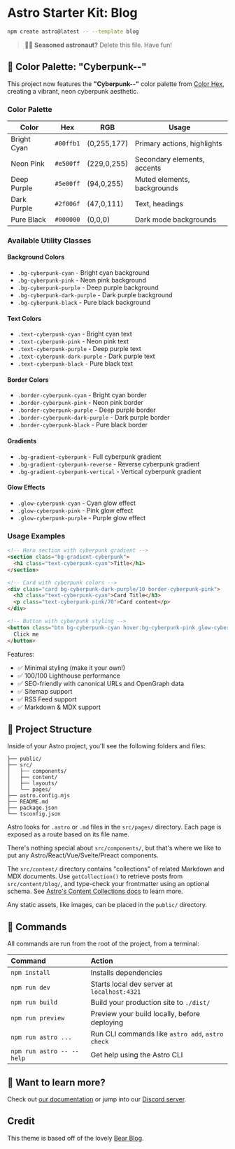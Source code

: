 # Astro Starter Kit: Blog

```sh
npm create astro@latest -- --template blog
```

> 🧑‍🚀 **Seasoned astronaut?** Delete this file. Have fun!

## 🎨 Color Palette: "Cyberpunk--"

This project now features the **"Cyberpunk--"** color palette from [Color Hex](https://www.color-hex.com/color-palette/1046370), creating a vibrant, neon cyberpunk aesthetic.

### Color Palette

| Color              | Hex       | RGB           | Usage                       |
| ------------------ | --------- | ------------- | --------------------------- |
| Bright Cyan        | `#00ffb1` | (0,255,177)   | Primary actions, highlights |
| Neon Pink          | `#e500ff` | (229,0,255)   | Secondary elements, accents |
| Deep Purple        | `#5e00ff` | (94,0,255)    | Muted elements, backgrounds |
| Dark Purple        | `#2f006f` | (47,0,111)    | Text, headings              |
| Pure Black         | `#000000` | (0,0,0)       | Dark mode backgrounds       |

### Available Utility Classes

#### Background Colors

- `.bg-cyberpunk-cyan` - Bright cyan background
- `.bg-cyberpunk-pink` - Neon pink background
- `.bg-cyberpunk-purple` - Deep purple background
- `.bg-cyberpunk-dark-purple` - Dark purple background
- `.bg-cyberpunk-black` - Pure black background

#### Text Colors

- `.text-cyberpunk-cyan` - Bright cyan text
- `.text-cyberpunk-pink` - Neon pink text
- `.text-cyberpunk-purple` - Deep purple text
- `.text-cyberpunk-dark-purple` - Dark purple text
- `.text-cyberpunk-black` - Pure black text

#### Border Colors

- `.border-cyberpunk-cyan` - Bright cyan border
- `.border-cyberpunk-pink` - Neon pink border
- `.border-cyberpunk-purple` - Deep purple border
- `.border-cyberpunk-dark-purple` - Dark purple border
- `.border-cyberpunk-black` - Pure black border

#### Gradients

- `.bg-gradient-cyberpunk` - Full cyberpunk gradient
- `.bg-gradient-cyberpunk-reverse` - Reverse cyberpunk gradient
- `.bg-gradient-cyberpunk-vertical` - Vertical cyberpunk gradient

#### Glow Effects

- `.glow-cyberpunk-cyan` - Cyan glow effect
- `.glow-cyberpunk-pink` - Pink glow effect
- `.glow-cyberpunk-purple` - Purple glow effect

### Usage Examples

```html
<!-- Hero section with cyberpunk gradient -->
<section class="bg-gradient-cyberpunk">
  <h1 class="text-cyberpunk-cyan">Title</h1>
</section>

<!-- Card with cyberpunk colors -->
<div class="card bg-cyberpunk-dark-purple/10 border-cyberpunk-pink">
  <h3 class="text-cyberpunk-cyan">Card Title</h3>
  <p class="text-cyberpunk-pink/70">Card content</p>
</div>

<!-- Button with cyberpunk styling -->
<button class="btn bg-cyberpunk-cyan hover:bg-cyberpunk-pink glow-cyberpunk-cyan">
  Click me
</button>
```

Features:

- ✅ Minimal styling (make it your own!)
- ✅ 100/100 Lighthouse performance
- ✅ SEO-friendly with canonical URLs and OpenGraph data
- ✅ Sitemap support
- ✅ RSS Feed support
- ✅ Markdown & MDX support

## 🚀 Project Structure

Inside of your Astro project, you'll see the following folders and files:

```text
├── public/
├── src/
│   ├── components/
│   ├── content/
│   ├── layouts/
│   └── pages/
├── astro.config.mjs
├── README.md
├── package.json
└── tsconfig.json
```

Astro looks for `.astro` or `.md` files in the `src/pages/` directory. Each page is exposed as a route based on its file name.

There's nothing special about `src/components/`, but that's where we like to put any Astro/React/Vue/Svelte/Preact components.

The `src/content/` directory contains "collections" of related Markdown and MDX documents. Use `getCollection()` to retrieve posts from `src/content/blog/`, and type-check your frontmatter using an optional schema. See [Astro's Content Collections docs](https://docs.astro.build/en/guides/content-collections/) to learn more.

Any static assets, like images, can be placed in the `public/` directory.

## 🧞 Commands

All commands are run from the root of the project, from a terminal:

| Command                   | Action                                           |
| :------------------------ | :----------------------------------------------- |
| `npm install`             | Installs dependencies                            |
| `npm run dev`             | Starts local dev server at `localhost:4321`      |
| `npm run build`           | Build your production site to `./dist/`          |
| `npm run preview`         | Preview your build locally, before deploying     |
| `npm run astro ...`       | Run CLI commands like `astro add`, `astro check` |
| `npm run astro -- --help` | Get help using the Astro CLI                     |

## 👀 Want to learn more?

Check out [our documentation](https://docs.astro.build) or jump into our [Discord server](https://astro.build/chat).

## Credit

This theme is based off of the lovely [Bear Blog](https://github.com/HermanMartinus/bearblog/).
